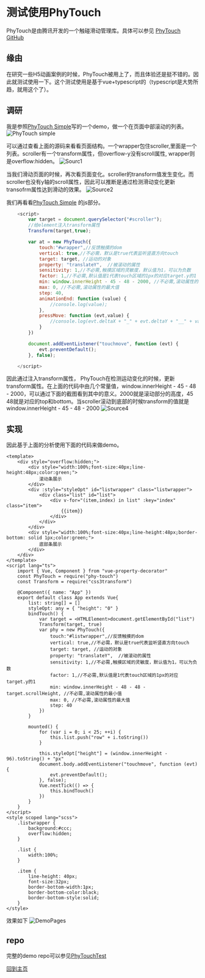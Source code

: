 # 测试使用PhyTouch
PhyTouch是由腾讯开发的一个触碰滑动管理库。具体可以参见 [PhyTouch GitHub](https://github.com/AlloyTeam/PhyTouch)
## 缘由
在研究一些H5动画案例的时候，PhyTouch被用上了，而且体验还是挺不错的。因此就测试使用一下。这个测试使用是基于vue+typescript的（typescript是大势所趋，就用这个了）。

## 调研
我是参照[PhyTouch Simple](http://alloyteam.github.io/PhyTouch/example/simple.html)写的一个demo，做一个在页面中部滚动的列表。
![PhyTouch simple](/images/PhyTouchTest/PhyTouch-Simple.png)

可以通过查看上面的源码来看看页面结构。一个wrapper包住scroller,里面是一个列表。scroller有一个transform属性，但overflow-y没有scroll属性, wrapper则是overflow:hidden。
![Sourc1](/images/PhyTouchTest/Sourc1.png)

当我们滑动页面的时候，再次看页面变化。scroller的transform值发生变化。而scroller也没有y轴的scroll属性，因此可以推断是通过检测滑动变化更新transofrm属性达到滑动的效果。
![Source2](/images/PhyTouchTest/Source2.png)

我们再看看[PhyTouch Simple](http://alloyteam.github.io/PhyTouch/example/simple.html) 的js部分。
```js
    <script>
        var target = document.querySelector("#scroller");
        //给element注入transform属性
        Transform(target,true);

        var at = new PhyTouch({
            touch:"#wrapper",//反馈触摸的dom
            vertical: true,//不必需，默认是true代表监听竖直方向touch
            target: target, //运动的对象
            property: "translateY",  //被滚动的属性
            sensitivity: 1,//不必需,触摸区域的灵敏度，默认值为1，可以为负数
            factor: 1,//不必需,默认值是1代表touch区域的1px的对应target.y的1
            min: window.innerHeight - 45 - 48 - 2000, //不必需,滚动属性的最小值
            max: 0, //不必需,滚动属性的最大值
            step: 40,
            animationEnd: function (value) {
                //console.log(value);
            },
            pressMove: function (evt,value) {
                //console.log(evt.deltaX + "_" + evt.deltaY + "__" + value);
            }
        })

        document.addEventListener("touchmove", function (evt) {
            evt.preventDefault();
        }, false);

    </script>
```
因此通过注入transform属性， PhyTouch在检测运动变化的时候，更新transform属性。在上面的代码中由几个常量值，window.innerHeight - 45 - 48 - 2000，可以通过下面的截图看到其中的意义。2000就是滚动部分的高度，45 48就是对应的top和bottom。当scroller滚动到底部的时候transform的值就是window.innerHeight - 45 - 48 - 2000
![Source4](/images/PhyTouchTest/Source4.png)

## 实现
因此基于上面的分析使用下面的代码来做demo。
```vue
<template>
    <div style="overflow:hidden;">
        <div style="width:100%;font-size:40px;line-height:48px;color:green;">
            滚动条展示
        </div>
        <div :style="styleOpt" id="listwrapper" class="listwrapper">
            <div class="list" id="list">
                <div v-for="(item,index) in list" :key="index" class="item">
                    {{item}}
                </div>
            </div>
        </div>
        <div style="width:100%;font-size:40px;line-height:48px;border-bottom: solid 1px;color:green;">
            底部条展示
        </div>
    </div>
</template>
<script lang="ts">
    import { Vue, Component } from "vue-property-decorator"
    const PhyTouch = require("phy-touch")
    const Transform = require("css3transform")

    @Component({ name: "App" })
    export default class App extends Vue{
        list: string[] = []
        styleOpt: any = { "height": "0" }
        bindTouch() {
            var target = <HTMLElement>document.getElementById("list")
            Transform(target, true)
            var phy = new PhyTouch({
                touch:"#listwrapper",//反馈触摸的dom
                vertical: true,//不必需，默认是true代表监听竖直方向touch
                target: target, //运动的对象
                property: "translateY",  //被滚动的属性
                sensitivity: 1,//不必需,触摸区域的灵敏度，默认值为1，可以为负数
                factor: 1,//不必需,默认值是1代表touch区域的1px的对应target.y的1
                min: window.innerHeight - 48 - 48 - target.scrollHeight, //不必需,滚动属性的最小值
                max: 0, //不必需,滚动属性的最大值
                step: 40
            })
        }

        mounted() {
            for (var i = 0; i < 25; ++i) {
                this.list.push("row" + i.toString())
            }

            this.styleOpt["height"] = (window.innerHeight - 96).toString() + "px"
            document.body.addEventListener("touchmove", function (evt) {
                evt.preventDefault();
            }, false);
            Vue.nextTick(() => {
                this.bindTouch()
            })
        }
    }
</script>
<style scoped lang="scss">
    .listwrapper {
        background:#ccc;
        overflow:hidden;
    }

    .list {
        width:100%;
    }

    .item {
        line-height: 40px;
        font-size:32px;
        border-bottom-width:1px;
        border-bottom-color:black;
        border-bottom-style:solid;
    }
</style>
```

效果如下
![DemoPages](/images/PhyTouchTest/Source5.png)

## repo
完整的demo repo可以参见[PhyTouchTest](https://github.com/codetest/PhyTouchTest)

[回到主页](https://codetest.github.io/)
